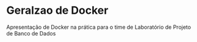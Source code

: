 # Geralzao de Docker

Apresentação de Docker na prática para o time de Laboratório de Projeto de Banco de Dados
